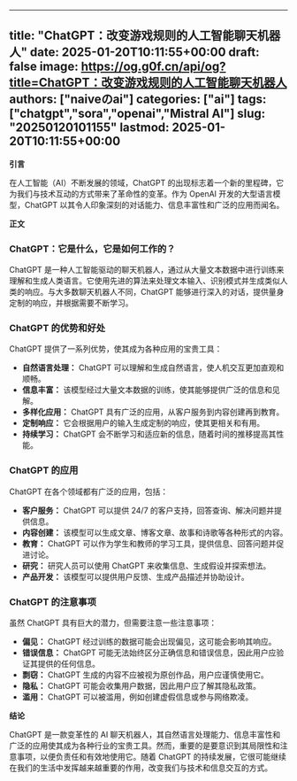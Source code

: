 
---
title: "ChatGPT：改变游戏规则的人工智能聊天机器人"
date: 2025-01-20T10:11:55+00:00
draft: false
image: https://og.g0f.cn/api/og?title=ChatGPT：改变游戏规则的人工智能聊天机器人
authors: ["naiveのai"]
categories: ["ai"]
tags: ["chatgpt","sora","openai","Mistral AI"]
slug: "20250120101155"
lastmod: 2025-01-20T10:11:55+00:00
---
**引言**

在人工智能（AI）不断发展的领域，ChatGPT 的出现标志着一个新的里程碑，它为我们与技术互动的方式带来了革命性的变革。作为 OpenAI 开发的大型语言模型，ChatGPT 以其令人印象深刻的对话能力、信息丰富性和广泛的应用而闻名。

**正文**

### ChatGPT：它是什么，它是如何工作的？

ChatGPT 是一种人工智能驱动的聊天机器人，通过从大量文本数据中进行训练来理解和生成人类语言。它使用先进的算法来处理文本输入、识别模式并生成类似人类的响应。与大多数聊天机器人不同，ChatGPT 能够进行深入的对话，提供量身定制的响应，并根据需要不断学习。

### ChatGPT 的优势和好处

ChatGPT 提供了一系列优势，使其成为各种应用的宝贵工具：

* **自然语言处理：** ChatGPT 可以理解和生成自然语言，使人机交互更加直观和顺畅。
* **信息丰富：** 该模型经过大量文本数据的训练，使其能够提供广泛的信息和见解。
* **多样化应用：** ChatGPT 具有广泛的应用，从客户服务到内容创建再到教育。
* **定制响应：** 它会根据用户的输入生成定制的响应，使其更相关和有用。
* **持续学习：** ChatGPT 会不断学习和适应新的信息，随着时间的推移提高其性能。

### ChatGPT 的应用

ChatGPT 在各个领域都有广泛的应用，包括：

* **客户服务：** ChatGPT 可以提供 24/7 的客户支持，回答查询、解决问题并提供信息。
* **内容创建：** 该模型可以生成文章、博客文章、故事和诗歌等各种形式的内容。
* **教育：** ChatGPT 可以作为学生和教师的学习工具，提供信息、回答问题并促进讨论。
* **研究：** 研究人员可以使用 ChatGPT 来收集信息、生成假设并探索想法。
* **产品开发：** 该模型可以提供用户反馈、生成产品描述并协助设计。

### ChatGPT 的注意事项

虽然 ChatGPT 具有巨大的潜力，但需要注意一些注意事项：

* **偏见：** ChatGPT 经过训练的数据可能会出现偏见，这可能会影响其响应。
* **错误信息：** ChatGPT 可能无法始终区分正确信息和错误信息，因此用户应验证其提供的任何信息。
* **剽窃：** ChatGPT 生成的内容不应被视为原创作品，用户应谨慎使用它。
* **隐私：** ChatGPT 可能会收集用户数据，因此用户应了解其隐私政策。
* **滥用：** ChatGPT 可以被滥用，例如创建虚假信息或参与网络欺凌。

**结论**

ChatGPT 是一款变革性的 AI 聊天机器人，其自然语言处理能力、信息丰富性和广泛的应用使其成为各种行业的宝贵工具。然而，重要的是要意识到其局限性和注意事项，以便负责任和有效地使用它。随着 ChatGPT 的持续发展，它很可能继续在我们的生活中发挥越来越重要的作用，改变我们与技术和信息交互的方式。